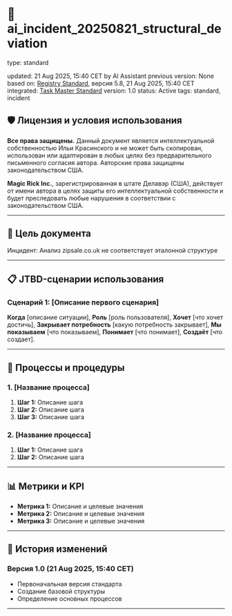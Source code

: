# 📘 ai_incident_20250821_structural_deviation

<!-- 🔒 PROTECTED SECTION: BEGIN -->
type: standard

updated: 21 Aug 2025, 15:40 CET by AI Assistant
previous version: None
based on: [Registry Standard](abstract://standard:registry_standard), версия 5.8, 21 Aug 2025, 15:40 CET
integrated: [Task Master Standard](abstract://standard:task_master_standard)
version: 1.0
status: Active
tags: standard, incident
<!-- 🔒 PROTECTED SECTION: END -->

## 🛡️ Лицензия и условия использования

**Все права защищены.** Данный документ является интеллектуальной собственностью Ильи Красинского и не может быть скопирован, использован или адаптирован в любых целях без предварительного письменного согласия автора. Авторские права защищены законодательством США.

**Magic Rick Inc.**, зарегистрированная в штате Делавэр (США), действует от имени автора в целях защиты его интеллектуальной собственности и будет преследовать любые нарушения в соответствии с законодательством США.

---

## 🎯 Цель документа

Инцидент: Анализ zipsale.co.uk не соответствует эталонной структуре

---

## 📋 JTBD-сценарии использования

### Сценарий 1: [Описание первого сценария]

**Когда** [описание ситуации],
**Роль** [роль пользователя],
**Хочет** [что хочет достичь],
**Закрывает потребность** [какую потребность закрывает],
**Мы показываем** [что показываем],
**Понимает** [что понимает],
**Создаёт** [что создает].

---

## 🔄 Процессы и процедуры

### 1. [Название процесса]

1. **Шаг 1:** Описание шага
2. **Шаг 2:** Описание шага
3. **Шаг 3:** Описание шага

### 2. [Название процесса]

1. **Шаг 1:** Описание шага
2. **Шаг 2:** Описание шага

---

## 📊 Метрики и KPI

- **Метрика 1:** Описание и целевые значения
- **Метрика 2:** Описание и целевые значения
- **Метрика 3:** Описание и целевые значения

---

## 🔄 История изменений

### Версия 1.0 (21 Aug 2025, 15:40 CET)
- Первоначальная версия стандарта
- Создание базовой структуры
- Определение основных процессов

---
